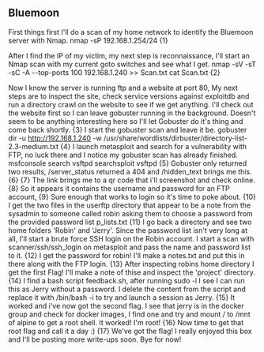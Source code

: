 ## Bluemoon

First things first I'll do a scan of my home network to identify the Bluemoon server with Nmap.
nmap -sP 192.168.1.254/24 
{1}

After I find the IP of my victim, my next step is reconnaissance, I'll start an Nmap scan with my current goto 
switches and see what I get.
nmap -sV -sT -sC -A --top-ports 100 192.168.1.240 >> Scan.txt
cat Scan.txt
{2}

Now I know the server is running ftp and a website at port 80, My next steps are to inspect the site, check 
service versions against exploitdb and run a directory crawl on the website to see if we get anything. I'll 
check out the website first so I can leave gobuster running in the background. Doesn't seem to be anything 
interesting here so I'll let Gobuster do it's thing and come back shortly.
{3}
I start the gobuster scan and leave it be.
gobuster dir -u http://192.168.1.240 -w /usr/share/wordlists/dirbuster/directory-list-2.3-medium.txt
{4}
I launch metasploit and search for a vulnerability with FTP, no luck there and I notice my gobuster scan has 
already finished.
msfconsole
search vsftpd
searchsploit vsftpd
{5}
Gobuster only returned two results, /server_status returned a 404 and /hidden_text brings me this.
{6}
{7}
The link brings me to a qr code that i'll screenshot and check online.
{8}
So it appears it contains the username and password for an FTP account,
{9}
Sure enough that works to login so it's time to poke about.
{10}
I get the two files in the userftp directory that appear to be a note from the sysadmin to someone called
robin asking them to choose a password from the provided password list p_lists.txt 
{11}
I go back a directory and see two home folders 'Robin' and 'Jerry'. Since the password list isn't very
long at all, I'll start a brute force SSH login on the Robin account.
I start a scan with scanner/ssh/ssh_login on metasploit and pass the name and password list to it.
{12}
I get the password for robin! I'll make a notes.txt and put this in there along with the FTP login.
{13}
After inspecting robins home directory I get the first Flag! I'll make a note of thise and inspect the
'project' directory.
{14}
I find a bash script feedback.sh, after running sudo -l I see I can run this as Jerry without a password. I 
delete the content from the script and replace it with /bin/bash -i to try and launch a session as Jerry.
{15}
It worked and i've now got the second flag.
I see that jerry is in the docker group and check for docker images, I find one and try and mount / to /mnt of 
alpine to get a root shell. It worked! I'm root!
{16}
Now time to get that root flag and call it a day :)
{17}
We've got the flag! I really enjoyed this box and I'll be posting more write-ups soon. Bye for now!



